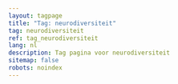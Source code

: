 ```yaml
---
layout: tagpage
title: "Tag: neurodiversiteit"
tag: neurodiversiteit
ref: tag_neurodiversiteit
lang: nl
description: Tag pagina voor neurodiversiteit
sitemap: false
robots: noindex
---
```

